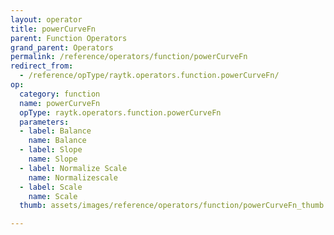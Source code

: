 ```yaml
---
layout: operator
title: powerCurveFn
parent: Function Operators
grand_parent: Operators
permalink: /reference/operators/function/powerCurveFn
redirect_from:
  - /reference/opType/raytk.operators.function.powerCurveFn/
op:
  category: function
  name: powerCurveFn
  opType: raytk.operators.function.powerCurveFn
  parameters:
  - label: Balance
    name: Balance
  - label: Slope
    name: Slope
  - label: Normalize Scale
    name: Normalizescale
  - label: Scale
    name: Scale
  thumb: assets/images/reference/operators/function/powerCurveFn_thumb.png

---
```

